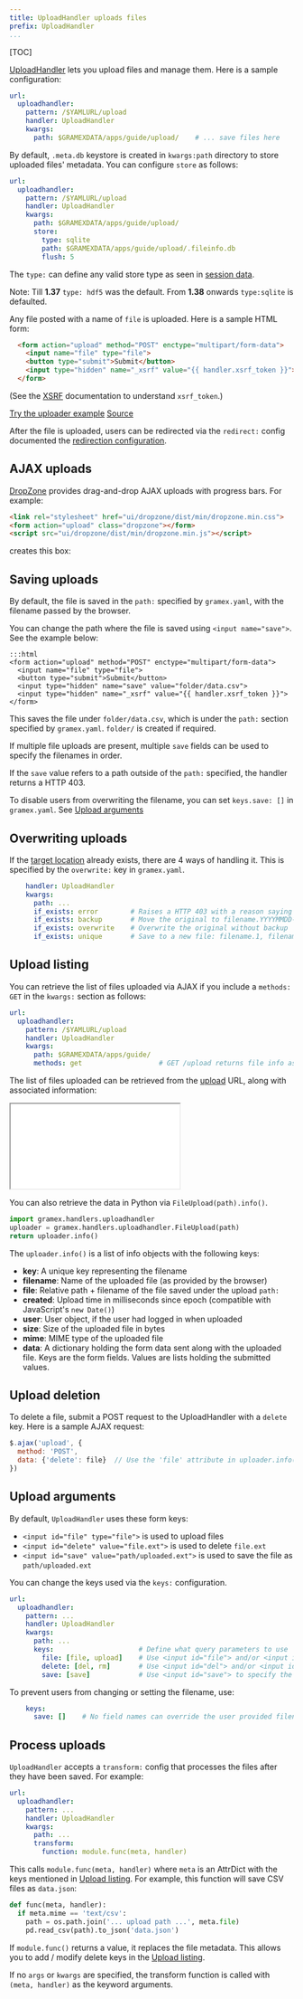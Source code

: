 ```yaml
---
title: UploadHandler uploads files
prefix: UploadHandler
...
```


[TOC]

[UploadHandler][uploadhandler] lets you upload files and manage them. Here is a sample configuration:

```yaml
url:
  uploadhandler:
    pattern: /$YAMLURL/upload
    handler: UploadHandler
    kwargs:
      path: $GRAMEXDATA/apps/guide/upload/    # ... save files here
```

By default, `.meta.db` keystore is created in `kwargs:path` directory to store uploaded files' metadata.
You can configure `store` as follows:

```yaml
url:
  uploadhandler:
    pattern: /$YAMLURL/upload
    handler: UploadHandler
    kwargs:
      path: $GRAMEXDATA/apps/guide/upload/
      store:
        type: sqlite
        path: $GRAMEXDATA/apps/guide/upload/.fileinfo.db
        flush: 5
```

The `type:` can define any valid store type as seen in [session data](../auth/#session-data).

Note: Till **1.37**  `type: hdf5` was the default. From **1.38** onwards `type:sqlite` is defaulted.

Any file posted with a name of `file` is uploaded. Here is a sample HTML form:

```html
  <form action="upload" method="POST" enctype="multipart/form-data">
    <input name="file" type="file">
    <button type="submit">Submit</button>
    <input type="hidden" name="_xsrf" value="{{ handler.xsrf_token }}">
  </form>
```

(See the [XSRF](../filehandler/#xsrf) documentation to understand `xsrf_token`.)

<div class="example">
  <a class="example-demo" href="form">Try the uploader example</a>
  <a class="example-src" href="http://github.com/gramener/gramex/blob/master/gramex/apps/guide/uploadhandler/form.html">Source</a>
</div>

After the file is uploaded, users can be redirected via the `redirect:` config
documented the [redirection configuration](../config/#redirection).

## AJAX uploads

[DropZone](https://www.dropzonejs.com/) provides drag-and-drop AJAX uploads with
progress bars. For example:

```html
<link rel="stylesheet" href="ui/dropzone/dist/min/dropzone.min.css">
<form action="upload" class="dropzone"></form>
<script src="ui/dropzone/dist/min/dropzone.min.js"></script>
```

creates this box:

<link rel="stylesheet" href="../ui/dropzone/dist/min/dropzone.min.css">
<form action="upload" class="dropzone"></form>
<script src="../ui/dropzone/dist/min/dropzone.min.js"></script>

## Saving uploads

By default, the file is saved in the `path:` specified by `gramex.yaml`, with the
filename passed by the browser.

You can change the path where the file is saved using `<input name="save">`. See
the example below:

    :::html
    <form action="upload" method="POST" enctype="multipart/form-data">
      <input name="file" type="file">
      <button type="submit">Submit</button>
      <input type="hidden" name="save" value="folder/data.csv">
      <input type="hidden" name="_xsrf" value="{{ handler.xsrf_token }}">
    </form>

This saves the file under `folder/data.csv`, which is under the `path:` section
specified by `gramex.yaml`. `folder/` is created if required.

If multiple file uploads are present, multiple `save` fields can be used to
specify the filenames in order.

If the `save` value refers to a path outside of the `path:` specified, the
handler returns a HTTP 403.

To disable users from overwriting the filename, you can set `keys.save: []` in
`gramex.yaml`. See [Upload arguments](#upload-arguments)

## Overwriting uploads

If the [target location](#saving-uploads) already exists, there are 4 ways of
handling it. This is specified by the `overwrite:` key in `gramex.yaml`.

```yaml
    handler: UploadHandler
    kwargs:
      path: ...
      if_exists: error        # Raises a HTTP 403 with a reason saying "file exists"
      if_exists: backup       # Move the original to filename.YYYYMMDD-HHMMSS.ext
      if_exists: overwrite    # Overwrite the original without backup
      if_exists: unique       # Save to a new file: filename.1, filename.2, etc
```

## Upload listing

You can retrieve the list of files uploaded via AJAX if you include a `methods:
GET` in the `kwargs:` section as follows:

```yaml
url:
  uploadhandler:
    pattern: /$YAMLURL/upload
    handler: UploadHandler
    kwargs:
      path: $GRAMEXDATA/apps/guide/
      methods: get                   # GET /upload returns file info as JSON
```

The list of files uploaded can be retrieved from the [upload](upload) URL, along
with associated information:

<iframe class="w-100" src="upload"></iframe>

You can also retrieve the data in Python via `FileUpload(path).info()`.

```python
import gramex.handlers.uploadhandler
uploader = gramex.handlers.uploadhandler.FileUpload(path)
return uploader.info()
```

The `uploader.info()` is a list of info objects with the following keys:

- **key**: A unique key representing the filename
- **filename**: Name of the uploaded file (as provided by the browser)
- **file**: Relative path + filename of the file saved under the upload `path:`
- **created**: Upload time in milliseconds since epoch (compatible with JavaScript's `new Date()`)
- **user**: User object, if the user had logged in when uploaded
- **size**: Size of the uploaded file in bytes
- **mime**: MIME type of the uploaded file
- **data**: A dictionary holding the form data sent along with the uploaded
  file. Keys are the form fields. Values are lists holding the submitted values.

## Upload deletion

To delete a file, submit a POST request to the UploadHandler with a `delete`
key. Here is a sample AJAX request:

```js
$.ajax('upload', {
  method: 'POST',
  data: {'delete': file}  // Use the 'file' attribute in uploader.info()
})
```

## Upload arguments

By default, `UploadHandler` uses these form keys:

- `<input id="file" type="file">` is used to upload files
- `<input id="delete" value="file.ext">` is used to delete `file.ext`
- `<input id="save" value="path/uploaded.ext">` is used to save the file as `path/uploaded.ext`

You can change the keys used via the `keys:` configuration.

```yaml
url:
  uploadhandler:
    pattern: ...
    handler: UploadHandler
    kwargs:
      path: ...
      keys:                     # Define what query parameters to use
        file: [file, upload]    # Use <input id="file"> and/or <input id="upload">
        delete: [del, rm]       # Use <input id="del"> and/or <input id="rm">
        save: [save]            # Use <input id="save"> to specify the save location
```

To prevent users from changing or setting the filename, use:

```yaml
    keys:
      save: []    # No field names can override the user provided filename
```

## Process uploads

`UploadHandler` accepts a `transform:` config that processes the files after they have been saved. For example:

```yaml
url:
  uploadhandler:
    pattern: ...
    handler: UploadHandler
    kwargs:
      path: ...
      transform:
        function: module.func(meta, handler)
```

This calls `module.func(meta, handler)` where `meta` is an AttrDict with the
keys mentioned in [Upload listing](#upload-listing). For example, this function
will save CSV files as `data.json`:

```python
def func(meta, handler):
  if meta.mime == 'text/csv':
    path = os.path.join('... upload path ...', meta.file)
    pd.read_csv(path).to_json('data.json')
```

If `module.func()` returns a value, it replaces the file metadata. This allows
you to add / modify delete keys in the [Upload listing](#upload-listing).

If no `args` or `kwargs` are specified, the transform function is called with
`(meta, handler)` as the keyword arguments.

[uploadhandler]: https://learn.gramener.com/gramex/gramex.handlers.html#gramex.handlers.UploadHandler

